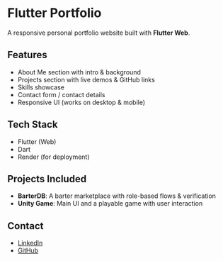 # Flutter Portfolio

A responsive personal portfolio website built with **Flutter Web**.

## Features
- About Me section with intro & background
- Projects section with live demos & GitHub links
- Skills showcase
- Contact form / contact details
- Responsive UI (works on desktop & mobile)

## Tech Stack
- Flutter (Web)
- Dart
- Render (for deployment)

## Projects Included
- **BarterDB**: A barter marketplace with role-based flows & verification  
- **Unity Game**: Main UI and a playable game with user interaction   

## Contact
- [LinkedIn](https://linkedin.com/in/shruti-debnath)  
- [GitHub](https://github.com/shruti-246)  

